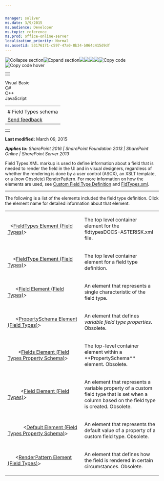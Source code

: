 ```yaml
---


manager: soliver
ms.date: 3/9/2015
ms.audience: Developer
ms.topic: reference
ms.prod: office-online-server
localization_priority: Normal
ms.assetid: 53176171-c597-47a0-8b34-b064c415d9df
---
```


![Collapse
section](../icons/collapse_all.gif "Collapse section")![Expand
section](../icons/expand_all.gif "Expand section")![](../icons/collapse_all.gif)![](../icons/expand_all.gif)![](../icons/dropdown.gif)![](../icons/dropdownHover.gif)![Copy
code](../icons/copycode.gif "Copy code")![Copy code
hover](../icons/copycodeHighlight.gif "Copy code hover")
<table>
<tbody>
<tr class="odd">
<td align="left"></td>
</tr>
</tbody>
</table>

Visual Basic  
C\#  
C++  
JavaScript  

<table>
<tbody>
<tr class="odd">
<td align="left"><span id="runningHeaderText"></span></td>
</tr>
<tr class="even">
<td align="left"># Field Types schema</td>
</tr>
<tr class="odd">
<td align="left"><span id="headfeedbackarea" class="feedbackhead"><a href="javascript:SubmitFeedback(&#39;docthis@Microsoft.com&#39;,&#39;&#39;,&#39;&#39;,&#39;&#39;,&#39;1.0.18082.1225&#39;,&#39;%0\dThank%20you%20for%20your%20feedback.%20The%20developer%20writing%20teams%20use%20your%20feedback%20to%20improve%20documentation.%20While%20we%20are%20reviewing%20your%20feedback,%20we%20may%20send%20you%20e-mail%20to%20ask%20for%20clarification%20or%20feedback%20on%20a%20solution.%20We%20do%20not%20use%20your%20e-mail%20address%20for%20any%20other%20purpose%20and%20we%20delete%20it%20after%20we%20finish%20our%20review.%0\AFor%20further%20information%20about%20the%20privacy%20policies%20of%20Microsoft,%20please%20see%20http://privacy.microsoft.com/en-us/default.aspx.%0\A%0\d&#39;,&#39;Customer%20feedback&#39;);">Send feedback</a></span></td>
</tr>
</tbody>
</table>

<table>
<colgroup>
<col width="100%" />
</colgroup>
<tbody>
<tr class="odd">
<td align="left"></td>
</tr>
</tbody>
</table>

**Last modified:** March 09, 2015

***Applies to:** SharePoint 2016 | SharePoint Foundation 2013 |
SharePoint Online | SharePoint Server 2013*

Field Types XML markup is used to define information about a field that
is needed to render the field in the UI and in visual designers,
regardless of whether the rendering is done by a user control (ASCX), an
XSLT template, or a (now Obsolete) <span
class="keyword">RenderPattern</span>. For more information on how the
elements are used, see [Custom Field Type
Definition](http://msdn.microsoft.com/library/b3315997-671f-4c29-9518-48cc4592f205(Office.15).aspx)
and
[FldTypes.xml](http://msdn.microsoft.com/library/8f8db866-03f8-4001-aae3-4c4102a7aed6(Office.15).aspx).


---------------------------------------------------------------------------------------------------------------------------------------------------------------------------------------------

The following is a list of the elements included the field type
definition. Click the element name for detailed information about that
element.

<table>
<colgroup>
<col width="50%" />
<col width="50%" />
</colgroup>
<tbody>
<tr class="odd">
<td align="left"><p>  &lt;<span sdata="link"><a href="fieldtypes-element-field-types.htm">FieldTypes Element (Field Types)</a></span>&gt;</p></td>
<td align="left"><p>The top level container element for the fldtypesDOCS-ASTERISK.xml file.</p></td>
</tr>
<tr class="even">
<td align="left"><p>    &lt;<span sdata="link"><a href="fieldtype-element-field-types.htm">FieldType Element (Field Types)</a></span>&gt;</p></td>
<td align="left"><p>The top level container element for a field type definition.</p></td>
</tr>
<tr class="odd">
<td align="left"><p>      &lt;<span sdata="link"><a href="field-element-field-types.htm">Field Element (Field Types)</a></span>&gt;</p></td>
<td align="left"><p>An element that represents a single characteristic of the field type.</p></td>
</tr>
<tr class="even">
<td align="left"><p>      &lt;<span sdata="link"><a href="propertyschema-element-field-types.htm">PropertySchema Element (Field Types)</a></span>&gt;</p></td>
<td align="left"><p>An element that defines <em>variable field type properties</em>. Obsolete.</p></td>
</tr>
<tr class="odd">
<td align="left"><p>        &lt;<span sdata="link"><a href="fields-element-field-types-property-schema.htm">Fields Element (Field Types Property Schema)</a></span>&gt;</p></td>
<td align="left"><p>The top-level container element within a **PropertySchema** element. Obsolete.</p></td>
</tr>
<tr class="even">
<td align="left"><p>          &lt;<span sdata="link"><a href="field-element-field-types.htm">Field Element (Field Types)</a></span>&gt;</p></td>
<td align="left"><p>An element that represents a variable property of a custom field type that is set when a column based on the field type is created. Obsolete.</p></td>
</tr>
<tr class="odd">
<td align="left"><p>            &lt;<span sdata="link"><a href="default-element-field-types-property-schema.htm">Default Element (Field Types Property Schema)</a></span>&gt;</p></td>
<td align="left"><p>An element that represents the default value of a property of a custom field type. Obsolete.</p></td>
</tr>
<tr class="even">
<td align="left"><p>      &lt;<span sdata="link"><a href="renderpattern-element-field-types.htm">RenderPattern Element (Field Types)</a></span>&gt;</p></td>
<td align="left"><p>An element that defines how the field is rendered in certain circumstances. Obsolete.</p></td>
</tr>
</tbody>
</table>








